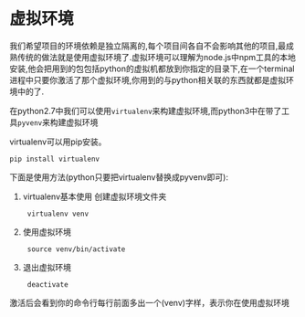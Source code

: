 
# 虚拟环境

我们希望项目的环境依赖是独立隔离的,每个项目间各自不会影响其他的项目,最成熟传统的做法就是使用虚拟环境了.虚拟环境可以理解为node.js中npm工具的本地安装,他会把用到的包包括python的虚拟机都放到你指定的目录下,在一个terminal进程中只要你激活了那个虚拟环境,你用到的与python相关联的东西就都是虚拟环境中的了.

在python2.7中我们可以使用`virtualenv`来构建虚拟环境,而python3中在带了工具`pyvenv`来构建虚拟环境

virtualenv可以用pip安装。

    pip install virtualenv

下面是使用方法(python只要把virtualenv替换成pyvenv即可):

1. virtualenv基本使用 创建虚拟环境文件夹

        virtualenv venv
 
2. 使用虚拟环境

        source venv/bin/activate
    
3. 退出虚拟环境

        deactivate
  
激活后会看到你的命令行每行前面多出一个(venv)字样，表示你在使用虚拟环境
